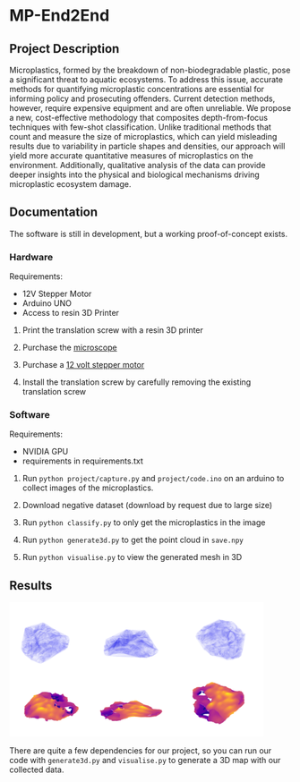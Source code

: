 # MP-End2End

## Project Description

Microplastics, formed by the breakdown of non-biodegradable plastic, pose a significant threat to aquatic ecosystems. To address this issue, accurate methods for quantifying microplastic concentrations are essential for informing policy and prosecuting offenders. Current detection methods, however, require expensive equipment and are often unreliable. We propose a new, cost-effective methodology that composites depth-from-focus techniques with few-shot classification. Unlike traditional methods that count and measure the size of microplastics, which can yield misleading results due to variability in particle shapes and densities, our approach will yield more accurate quantitative measures of microplastics on the environment. Additionally, qualitative analysis of the data can provide deeper insights into the physical and biological mechanisms driving microplastic ecosystem damage.

## Documentation

The software is still in development, but a working proof-of-concept exists.

### Hardware

Requirements:

- 12V Stepper Motor
- Arduino UNO
- Access to resin 3D Printer

1. Print the translation screw with a resin 3D printer

2. Purchase the [microscope](https://www.amazon.co.uk/Bysameyee-Microscope-Magnification-Endoscope-Compatible/dp/B07SR7YPV5)

3. Purchase a [12 volt stepper motor](https://www.amazon.com/SYUAB-28BYJ-48-Stepper-Compatible-Raspberry/dp/B09YPZ3GCJ/ref=sr_1_3?crid=1OIKHYPJ72EE5&dib=eyJ2IjoiMSJ9.WKdUsd3Shmmkc2gfQGE-TaI7t0sidS_KSCPb3G7ka7RcvzDGJ51-u--U8eqVEix-ntozi7QXdQYelMtKHMPwj3l5QjsQmeS0umHSsfbpyrh2o4KMWyU3FMmcUOtKVyC0gEbe0zZWCe4NIjGNXfT1Y6XKnsRKLQj-5fIV9aDAje7_hA7lM-nn2HoJhbfUXYFoSMMpay_SJ8w2fxys7X3Vlwq0SQs8O72EqZ1v543ct1E.EUZbXseJGuV0SpS6KLvvXU7d_3tNlgP6lZLz43A2egY&dib_tag=se&keywords=12+volt+stepper+motor&qid=1719737261&sprefix=12+volt+ste%2Caps%2C143&sr=8-3)

4. Install the translation screw by carefully removing the existing translation screw

### Software

Requirements:

- NVIDIA GPU
- requirements in requirements.txt

1. Run ```python project/capture.py``` and ```project/code.ino``` on an arduino to collect images of the microplastics.

2. Download negative dataset (download by request due to large size)

3. Run ```python classify.py``` to only get the microplastics in the image

4. Run ```python generate3d.py``` to get the point cloud in ```save.npy```

5. Run ```python visualise.py``` to view the generated mesh in 3D

## Results

![Example Image](media\mesh.png)

There are quite a few dependencies for our project, so you can run our code with ```generate3d.py``` and ```visualise.py``` to generate a 3D map with our collected data.